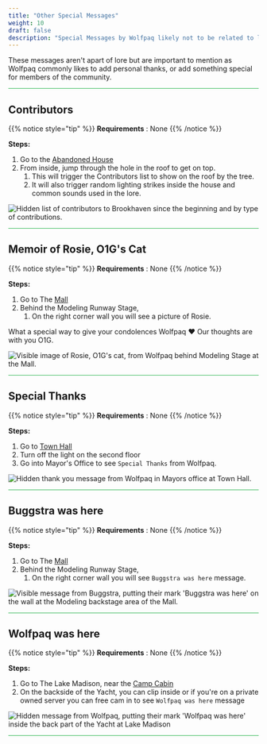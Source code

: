 ```yaml
---
title: "Other Special Messages"
weight: 10
draft: false
description: "Special Messages by Wolfpaq likely not to be related to lore in Brookhaven RP."
---
```


These messages aren't apart of lore but are important to mention as Wolfpaq commonly likes to add personal thanks, or add something special for members of the community. 

<hr style="background-color: #28b44c" size=8>

## Contributors

{{% notice style="tip" %}}
**Requirements** : None
{{% /notice %}}

**Steps:**
1. Go to the [Abandoned House](/map/poi/abandoned-house/)
1. From inside, jump through the hole in the roof to get on top.
    1. This will trigger the Contributors list to show on the roof by the tree.
    1. It will also trigger random lighting strikes inside the house and common sounds used in the lore.

![Hidden list of contributors to Brookhaven since the beginning and by type of contributions.](/images/blog/abandoned-house-lightening-roof-secret.png)

<hr style="background-color: #28b44c" size=8>

## Memoir of Rosie, O1G's Cat

{{% notice style="tip" %}}
**Requirements** : None
{{% /notice %}}

**Steps:**
1. Go to The [Mall](/map/poi/mall/)
1. Behind the Modeling Runway Stage, 
    1. On the right corner wall you will see a picture of Rosie.

What a special way to give your condolences Wolfpaq :heart: Our thoughts are with you O1G.

![Visible image of Rosie, O1G's cat, from Wolfpaq behind Modeling Stage at the Mall.](/images/bh/rosie.png)

<hr style="background-color: #28b44c" size=8>

## Special Thanks

{{% notice style="tip" %}}
**Requirements** : None
{{% /notice %}}

**Steps:**
1. Go to [Town Hall](/map/poi/town-hall/)
1. Turn off the light on the second floor
1. Go into Mayor's Office to see `Special Thanks` from Wolfpaq.

![Hidden thank you message from Wolfpaq in Mayors office at Town Hall.](/images/bh/special_thanks.jpg)

<hr style="background-color: #28b44c" size=8>

## Buggstra was here

{{% notice style="tip" %}}
**Requirements** : None
{{% /notice %}}

**Steps:**
1. Go to The [Mall](/map/poi/mall/)
1. Behind the Modeling Runway Stage, 
    1. On the right corner wall you will see `Buggstra was here` message.

![Visible message from Buggstra, putting their mark 'Buggstra was here' on the wall at the Modeling backstage area of the Mall.](/images/bh/buggstra_was_here.png)

<hr style="background-color: #28b44c" size=8>


## Wolfpaq was here

{{% notice style="tip" %}}
**Requirements** : None
{{% /notice %}}

**Steps:**
1. Go to The Lake Madison, near the [Camp Cabin](/map/poi/camp-cabin/)
1. On the backside of the Yacht, you can clip inside or if you're on a private owned server you can free cam in to see `Wolfpaq was here` message

![Hidden message from Wolfpaq, putting their mark 'Wolfpaq was here' inside the back part of the Yacht at Lake Madison](/images/bh/wolfpaq_was_here.png)

<hr style="background-color: #28b44c" size=8>

